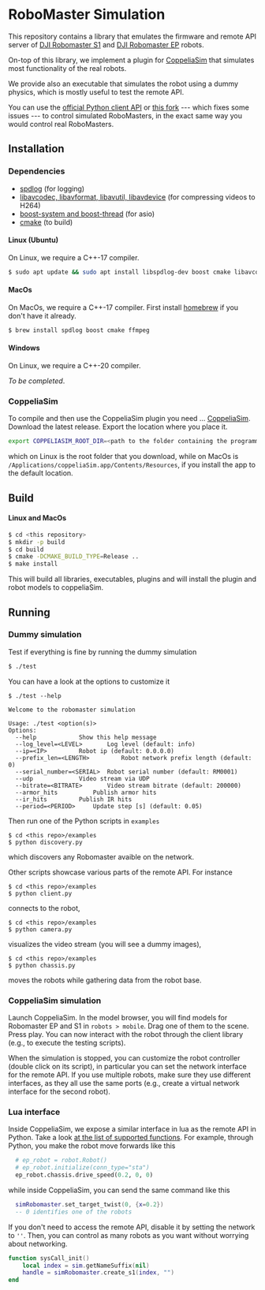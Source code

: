 # RoboMaster Simulation

This repository contains a library that emulates the firmware and remote API server of [DJI Robomaster S1](https://www.dji.com/robomaster-s1) and [DJI Robomaster EP](https://www.dji.com/robomaster-ep-core) robots.

On-top of this library, we implement a plugin for [CoppeliaSim](https://www.coppeliarobotics.com) that simulates most functionality of the real robots.

We provide also an executable that simulates the robot using a dummy physics, which is mostly useful to test the remote API.

You can use the [official Python client API](https://github.com/dji-sdk/RoboMaster-SDK) or [this fork](https://github.com/jeguzzi/RoboMaster-SDK) --- which fixes some issues --- to control simulated RoboMasters, in the exact same way you would control real RoboMasters.


## Installation

### Dependencies

- [spdlog](https://github.com/gabime/spdlog) (for logging)
- [libavcodec, libavformat, libavutil, libavdevice](https://www.ffmpeg.org) (for compressing videos to H264)
- [boost-system and boost-thread](https://www.boost.org) (for asio)
- [cmake](https://cmake.org) (to build)

#### Linux (Ubuntu)

On Linux, we require a C++-17 compiler.
```bash
$ sudo apt update && sudo apt install libspdlog-dev boost cmake libavcodec-dev libavformat-dev libavutil-dev libavdevice-dev
```

#### MacOs

On MacOs, we require a C++-17 compiler. First install [homebrew](https://brew.sh) if you don't have it already.
```bash
$ brew install spdlog boost cmake ffmpeg
```

#### Windows

On Linux, we require a C++-20 compiler.

*To be completed*.

### CoppeliaSim

To compile and then use the CoppeliaSim plugin you need ... [CoppeliaSim](https://www.coppeliarobotics.com).
Download the latest release. Export the location where you place it.

```bash
export COPPELIASIM_ROOT_DIR=<path to the folder containing the programming subfolder>
```
which on Linux is the root folder that you download, while on MacOs is `/Applications/coppeliaSim.app/Contents/Resources`, if you install the app to the default location.

## Build

#### Linux and MacOs
```bash
$ cd <this repository>
$ mkdir -p build
$ cd build
$ cmake -DCMAKE_BUILD_TYPE=Release ..
$ make install
```

This will build all libraries, executables, plugins and will install the plugin and robot models to coppeliaSim.

## Running

### Dummy simulation

Test if everything is fine by running the dummy simulation
```bash
$ ./test
```

You can have a look at the options to customize it
```
$ ./test --help

Welcome to the robomaster simulation

Usage: ./test <option(s)>
Options:
  --help			Show this help message
  --log_level=<LEVEL>		Log level (default: info)
  --ip=<IP>			Robot ip (default: 0.0.0.0)
  --prefix_len=<LENGTH>			Robot network prefix length (default: 0)
  --serial_number=<SERIAL>	Robot serial number (default: RM0001)
  --udp				Video stream via UDP
  --bitrate=<BITRATE>		Video stream bitrate (default: 200000)
  --armor_hits			Publish armor hits
  --ir_hits			Publish IR hits
  --period=<PERIOD>		Update step [s] (default: 0.05)
```

Then run one of the Python scripts in `examples`
```
$ cd <this repo>/examples
$ python discovery.py
```
which discovers any Robomaster avaible on the network.

Other scripts showcase various parts of the remote API. For instance
```
$ cd <this repo>/examples
$ python client.py
```
connects to the robot,
```
$ cd <this repo>/examples
$ python camera.py
```
visualizes the video stream (you will see a dummy images),
```
$ cd <this repo>/examples
$ python chassis.py
```
moves the robots while gathering data from the robot base.

### CoppeliaSim simulation

Launch CoppeliaSim. In the model browser, you will find models for Robomaster EP and S1 in `robots > mobile`. Drag one of them to the scene. Press play. You can now interact with the robot through the client library (e.g., to execute the testing scripts).

When the simulation is stopped, you can customize the robot controller (double click on its script), in particular you can set the network interface for the remote API. If you use multiple robots, make sure they use different interfaces, as they all use the same ports (e.g., create a virtual network interface for the second robot).

### Lua interface

Inside CoppeliaSim, we expose a similar interface in lua as the remote API in Python. Take a look [at the list of supported functions](lua_api.md). For example, through Python, you make the robot move forwards like this
```python
  # ep_robot = robot.Robot()
  # ep_robot.initialize(conn_type="sta")
  ep_robot.chassis.drive_speed(0.2, 0, 0)
```
while inside CoppeliaSim, you can send the same command like this
```lua
  simRobomaster.set_target_twist(0, {x=0.2})
  -- 0 identifies one of the robots
```

If you don't need to access the remote API, disable it by setting the network to `''`. Then, you can control as many robots as you want without worrying about networking.
```lua
function sysCall_init()
    local index = sim.getNameSuffix(nil)
    handle = simRobomaster.create_s1(index, "")
end
```
